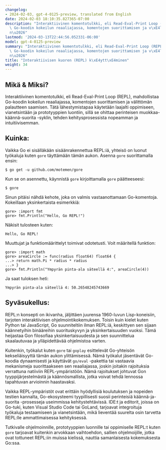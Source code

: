 ```yaml
---
changelog:
- 2024-02-03, gpt-4-0125-preview, translated from English
date: 2024-02-03 18:10:35.827365-07:00
description: "Interaktiivinen komentotulkki, eli Read-Eval-Print Loop (REPL), mahdollistaa\
  \ Go-koodin kokeilun reaaliajassa, komentojen suorittamisen ja v\xE4litt\xF6m\xE4\
  n\u2026"
lastmod: '2024-03-13T22:44:56.052331-06:00'
model: gpt-4-0125-preview
summary: "Interaktiivinen komentotulkki, eli Read-Eval-Print Loop (REPL), mahdollistaa\
  \ Go-koodin kokeilun reaaliajassa, komentojen suorittamisen ja v\xE4litt\xF6m\xE4\
  n\u2026"
title: "Interaktiivisen kuoren (REPL) k\xE4ytt\xE4minen"
weight: 34
---
```


## Mikä & Miksi?

Interaktiivinen komentotulkki, eli Read-Eval-Print Loop (REPL), mahdollistaa Go-koodin kokeilun reaaliajassa, komentojen suorittamisen ja välittömän palautteen saamisen. Tätä lähestymistapaa käytetään laajalti oppimiseen, vianetsintään ja prototyyppien luontiin, sillä se ohittaa perinteisen muokkaa-käännä-suorita -syklin, tehden kehitysprosessista nopeamman ja intuitiivisemman.

## Kuinka:

Vaikka Go ei sisälläkään sisäänrakennettua REPL:iä, yhteisö on luonut työkaluja kuten `gore` täyttämään tämän aukon. Asenna `gore` suorittamalla ensin:

```
$ go get -u github.com/motemen/gore
```

Kun se on asennettu, käynnistä `gore` kirjoittamalla `gore` päätteeseesi:

```
$ gore
```

Sinun pitäisi nähdä kehote, joka on valmis vastaanottamaan Go-komentoja. Kokeillaan yksinkertaista esimerkkiä:

```
gore> :import fmt
gore> fmt.Println("Hello, Go REPL!")
```

Näkisit tulosteen kuten:

```
Hello, Go REPL!
```

Muuttujat ja funktiomäärittelyt toimivat odotetusti. Voit määritellä funktion:

```
gore> :import math
gore> areaCircle := func(radius float64) float64 {
...> return math.Pi * radius * radius
...> }
gore> fmt.Println("Ympyrän pinta-ala säteellä 4:", areaCircle(4))
```

Ja saat tuloksen heti:

```
Ympyrän pinta-ala säteellä 4: 50.26548245743669
```

## Syväsukellus:

REPL:n konsepti on ikivanha, jäljittäen juurensa 1960-luvun Lisp-koneisiin, tarjoten interaktiivisen ohjelmointikokemuksen. Toisin kuin kielet kuten Python tai JavaScript, Go suunniteltiin ilman REPL:iä, keskittyen sen sijaan käännetyihin binääreihin suorituskyvyn ja yksinkertaisuuden vuoksi. Tämä heijastaa Gon filosofiaa yksinkertaisuudesta ja sen suunnittelua skaalautuvaa ja ylläpidettävää ohjelmistoa varten.

Kuitenkin, työkalut kuten `gore` tai `goplay` esittelevät Go-yhteisön kekseliäisyyttä tämän aukon ylittämisessä. Nämä työkalut jäsentävät Go-koodia dynaamisesti ja käyttävät `go/eval` -pakettia tai vastaavia mekanismeja suorittaakseen sen reaaliajassa, joskin joitakin rajoituksia verrattuna natiiviin REPL-ympäristöön. Nämä rajoitukset johtuvat Gon tyyppijärjestelmästä ja käännösmallista, jotka voivat tehdä lennossa tapahtuvan arvioinnin haastavaksi.

Vaikka REPL-ympäristöt ovat erittäin hyödyllisiä koulutuksen ja nopeiden testien kannalta, Go-ekosysteemi tyypillisesti suosii perinteisiä käännä-ja-suorita -prosesseja useimmissa kehitystehtävissä. IDE:t ja editorit, joissa on Go-tuki, kuten Visual Studio Code tai GoLand, tarjoavat integroituja työkaluja testaamiseen ja vianetsintään, mikä lieventää suurelta osin tarvetta REPL:lle ammattimaisessa kehityksessä.

Tutkivalle ohjelmoinnille, prototyyppien luonnille tai oppimiselle REPL:t kuten `gore` tarjoavat kuitenkin arvokkaan vaihtoehdon, sallien ohjelmoijille, jotka ovat tottuneet REPL:iin muissa kielissä, nauttia samanlaisesta kokemuksesta Go:ssa.
